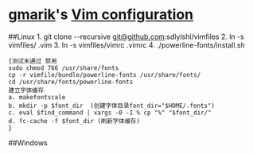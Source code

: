 # [gmarik](http://github.com/gmarik)'s [Vim configuration](http://github.com/gmarik/vimfiles)

##Linux
    1. git clone --recursive git@github.com:sdlylshl/vimfiles
    2. ln -s vimfiles/ .vim
    3. ln -s vimfiles/vimrc .vimrc
    4. ./powerline-fonts/install.sh
    
    {测试未通过 禁用
    sudo chmod 766 /usr/share/fonts
    cp -r vimfile/bundle/powerline-fonts /usr/share/fonts/
    cd /usr/share/fonts/powerline-fonts
    建立字体缓存
    a. makefontscale
    b. mkdir -p $font_dir  (创建字体目录font_dir="$HOME/.fonts")
    c. eval $find_command | xargs -0 -I % cp "%" "$font_dir/"
    d. fc-cache -f $font_dir (刷新字体缓存)
    }
##Windows

